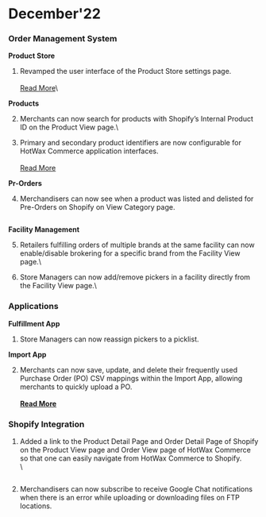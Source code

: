 # December'22

### Order Management System

**Product Store**

1. Revamped the user interface of the Product Store settings page. \
   \
   [Read More](revamped-product-store.md)\

**Products**

2. Merchants can now search for products with Shopify’s Internal Product ID on the Product View page.\
   
3. Primary and secondary product identifiers are now configurable for HotWax Commerce application interfaces. \
   \
   [Read More](choose-preferred-product-identifiers.md)

**Pr-Orders**

4. Merchandisers can now see when a product was listed and delisted for Pre-Orders on Shopify on View Category page.

<figure><img src="https://www.hotwax.co/hs-fs/hubfs/RN%203-2.webp?width=1483&#x26;height=1033&#x26;name=RN%203-2.webp" alt=""><figcaption></figcaption></figure>

**Facility Management**

5. Retailers fulfilling orders of multiple brands at the same facility can now enable/disable brokering for a specific brand from the Facility View page.\

6. Store Managers can now add/remove pickers in a facility directly from the Facility View page.\

### Applications

**Fulfillment App**

1. Store Managers can now reassign pickers to a picklist.

**Import App**

2. Merchants can now save, update, and delete their frequently used Purchase Order (PO) CSV mappings within the Import App, allowing merchants to quickly upload a PO. \
   \
   [**Read More**](save-csv-maps.md)

### Shopify Integration

1. Added a link to the Product Detail Page and Order Detail Page of Shopify on the Product View page and Order View page of HotWax Commerce so that one can easily navigate from HotWax Commerce to Shopify.\
   \


<figure><img src="https://www.hotwax.co/hs-fs/hubfs/demo-oms.hotwax%201.webp?width=1483&#x26;height=1092&#x26;name=demo-oms.hotwax%201.webp" alt=""><figcaption></figcaption></figure>

2. Merchandisers can now subscribe to receive Google Chat notifications when there is an error while uploading or downloading files on FTP locations.

<figure><img src="https://www.hotwax.co/hs-fs/hubfs/RN%2010.webp?width=1483&#x26;height=1092&#x26;name=RN%2010.webp" alt=""><figcaption></figcaption></figure>
